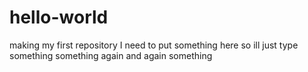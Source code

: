 # hello-world
making my first repository
I need to put something here so ill just type something
something again
and again something